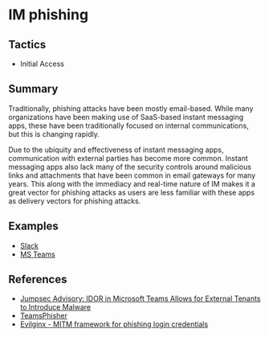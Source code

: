 # IM phishing

## Tactics
* Initial Access

## Summary

Traditionally, phishing attacks have been mostly email-based. While many organizations have been making use of SaaS-based instant messaging apps, these have been traditionally focused on internal communications, but this is changing rapidly.

Due to the ubiquity and effectiveness of instant messaging apps, communication with external parties has become more common. Instant messaging apps also lack many of the security controls around malicious links and attachments that have been common in email gateways for many years. This along with the immediacy and real-time nature of IM makes it a great vector for phishing attacks as users are less familiar with these apps as delivery vectors for phishing attacks.

## Examples
* [Slack](examples/slack.md)
* [MS Teams](examples/teams.md)

## References
* [Jumpsec Advisory: IDOR in Microsoft Teams Allows for External Tenants to Introduce Malware](https://labs.jumpsec.com/advisory-idor-in-microsoft-teams-allows-for-external-tenants-to-introduce-malware/)
* [TeamsPhisher](https://github.com/Octoberfest7/TeamsPhisher)
* [Evilginx - MITM framework for phishing login credentials](https://github.com/kgretzky/evilginx2)
